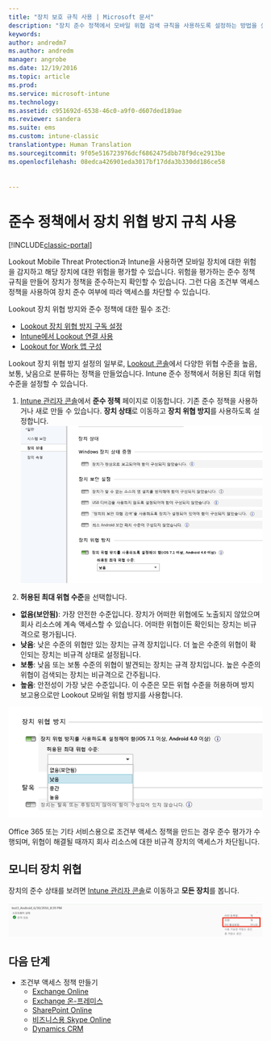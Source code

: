 ```yaml
---
title: "장치 보호 규칙 사용 | Microsoft 문서"
description: "장치 준수 정책에서 모바일 위협 검색 규칙을 사용하도록 설정하는 방법을 설명합니다."
keywords: 
author: andredm7
ms.author: andredm
manager: angrobe
ms.date: 12/19/2016
ms.topic: article
ms.prod: 
ms.service: microsoft-intune
ms.technology: 
ms.assetid: c951692d-6538-46c0-a9f0-d607ded189ae
ms.reviewer: sandera
ms.suite: ems
ms.custom: intune-classic
translationtype: Human Translation
ms.sourcegitcommit: 9f05e516723976dcf6862475dbb78f9dce2913be
ms.openlocfilehash: 08edca426901eda3017bf17dda3b330dd186ce58


---
```


# <a name="enable-device-threat-protection-rule-in-the-compliance-policy"></a>준수 정책에서 장치 위협 방지 규칙 사용

[!INCLUDE[classic-portal](../includes/classic-portal.md)]

Lookout Mobile Threat Protection과 Intune을 사용하면 모바일 장치에 대한 위험을 감지하고 해당 장치에 대한 위험을 평가할 수 있습니다. 위험을 평가하는 준수 정책 규칙을 만들어 장치가 정책을 준수하는지 확인할 수 있습니다. 그런 다음 조건부 액세스 정책을 사용하여 장치 준수 여부에 따라 액세스를 차단할 수 있습니다.

Lookout 장치 위협 방지와 준수 정책에 대한 필수 조건:

- [Lookout 장치 위협 방지 구독 설정](set-up-your-subscription-with-lookout-mtp.md)
- [Intune에서 Lookout 연결 사용](enable-lookout-mtp-connection-in-intune.md)
- [Lookout for Work 앱 구성 ](configure-and-deploy-lookout-for-work-apps.md)

Lookout 장치 위협 방지 설정의 일부로, [Lookout 콘솔](https://aad.lookout.com)에서 다양한 위협 수준을 높음, 보통, 낮음으로 분류하는 정책을 만들었습니다. Intune 준수 정책에서 허용된 최대 위협 수준을 설정할 수 있습니다.

1. [Intune 관리자 콘솔](https://manage.microsoft.com)에서 **준수 정책** 페이지로 이동합니다. 기존 준수 정책을 사용하거나 새로 만들 수 있습니다. **장치 상태**로 이동하고 **장치 위협 방지**를 사용하도록 설정합니다.
  ![장치 위협 방지 규칙을 설정한 모습을 보여 주는 스크린샷](../media/mtp/mtp-compliance-policy-rule.png)

2. **허용된 최대 위협 수준**을 선택합니다.
  * **없음(보안됨)**: 가장 안전한 수준입니다.  장치가 어떠한 위협에도 노출되지 않았으며 회사 리소스에 계속 액세스할 수 있습니다.  어떠한 위협이든 확인되는 장치는 비규격으로 평가됩니다.  
  * **낮음**: 낮은 수준의 위협만 있는 장치는 규격 장치입니다. 더 높은 수준의 위협이 확인되는 장치는 비규격 상태로 설정됩니다.
  * **보통**: 낮음 또는 보통 수준의 위협이 발견되는 장치는 규격 장치입니다. 높은 수준의 위협이 검색되는 장치는 비규격으로 간주됩니다.
  * **높음**: 안전성이 가장 낮은 수준입니다. 이 수준은 모든 위협 수준을 허용하며 방지 보고용으로만 Lookout 모바일 위협 방지를 사용합니다.

![장치 위협 방지 규칙에서 위협 수준 옵션을 설정한 모습을 보여 주는 스크린샷](../media/mtp/mtp-compliance-policy-setting.png)

Office 365 또는 기타 서비스용으로 조건부 액세스 정책을 만드는 경우 준수 평가가 수행되며, 위협이 해결될 때까지 회사 리소스에 대한 비규격 장치의 액세스가 차단됩니다.

## <a name="monitor-device-threats"></a>모니터 장치 위협
장치의 준수 상태를 보려면 [Intune 관리자 콘솔](https://manage.microsoft.com)로 이동하고 **모든 장치**를 봅니다.

![장치의 규정 준수 상태를 보여 주는 Intune 관리 콘솔의 장치 페이지 스크린샷](../media/mtp/mtp-device-status-intune-console.png)

## <a name="next-steps"></a>다음 단계
* 조건부 액세스 정책 만들기
  * [Exchange Online](restrict-access-to-exchange-online-with-microsoft-intune.md)
  * [Exchange 온-프레미스](restrict-access-to-exchange-onpremises-with-microsoft-intune.md)
  * [SharePoint Online](restrict-access-to-sharepoint-online-with-microsoft-intune.md)
  * [비즈니스용 Skype Online](restrict-access-to-skype-for-business-online-with-microsoft-intune.md)
  * [Dynamics CRM](restrict-access-to-dynamics-crm-online-with-microsoft-intune.md)



<!--HONumber=Jan17_HO4-->


